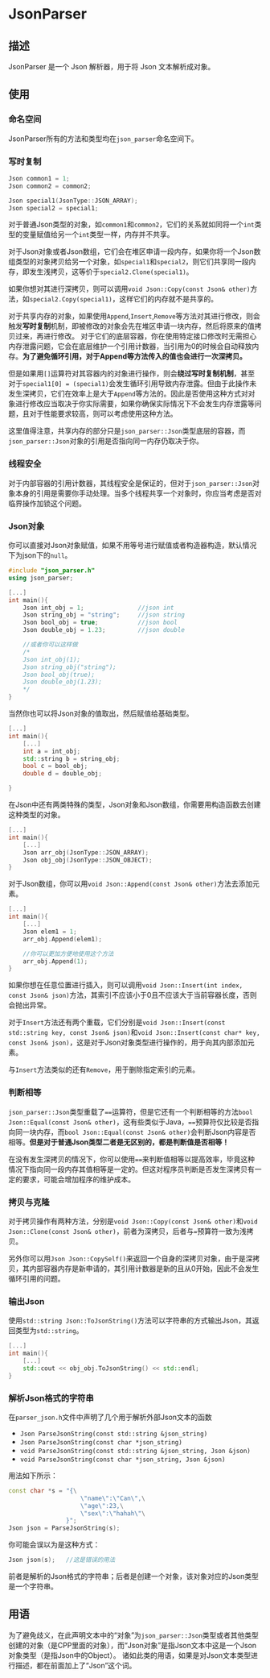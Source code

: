 # JsonParser
## 描述
JsonParser 是一个 Json 解析器，用于将 Json 文本解析成对象。

## 使用

### 命名空间
JsonParser所有的方法和类型均在`json_parser`命名空间下。

### 写时复制
```cpp
Json common1 = 1;
Json common2 = common2;

Json special1(JsonType::JSON_ARRAY);
Json special2 = special1;
```
对于普通Json类型的对象，如`common1`和`common2`，它们的关系就如同将一个`int`类型的变量赋值给另一个`int`类型一样，内存并不共享。

对于Json对象或者Json数组，它们会在堆区申请一段内存，如果你将一个Json数组类型的对象拷贝给另一个对象，如`special1`和`special2`，则它们共享同一段内存，即发生浅拷贝，这等价于`special2.Clone(special1)`。

如果你想对其进行深拷贝，则可以调用`void Json::Copy(const Json& other)`方法，如`special2.Copy(special1)`，这样它们的内存就不是共享的。

对于共享内存的对象，如果使用`Append`,`Insert`,`Remove`等方法对其进行修改，则会触发**写时复制**机制，即被修改的对象会先在堆区申请一块内存，然后将原来的值拷贝过来，再进行修改。
对于它们的底层容器，你在使用特定接口修改时无需担心内存泄露问题，它会在底层维护一个引用计数器，当引用为0的时候会自动释放内存。**为了避免循环引用，对于Append等方法传入的值也会进行一次深拷贝。**

但是如果用`[]`运算符对其容器内的对象进行操作，则会**绕过写时复制机制**，甚至对于`special1[0] = (special1)`会发生循环引用导致内存泄露。但由于此操作未发生深拷贝，它们在效率上是大于`Append`等方法的。因此是否使用这种方式对对象进行修改应当取决于你实际需要，如果你确保实际情况下不会发生内存泄露等问题，且对于性能要求较高，则可以考虑使用这种方法。

这里值得注意，共享内存的部分只是`json_parser::Json`类型底层的容器，而`json_parser::Json`对象的引用是否指向同一内存仍取决于你。

### 线程安全
对于内部容器的引用计数器，其线程安全是保证的，但对于`json_parser::Json`对象本身的引用是需要你手动处理。当多个线程共享一个对象时，你应当考虑是否对临界操作加锁这个问题。

### Json对象
你可以直接对Json对象赋值，如果不用等号进行赋值或者构造器构造，默认情况下为json下的`null`。
```cpp
#include "json_parser.h"
using json_parser;

[...]
int main(){
    Json int_obj = 1;               //json int
    Json string_obj = "string";     //json string
    Json bool_obj = true;           //json bool
    Json double_obj = 1.23;         //json double

    //或者你可以这样做
    /*
    Json int_obj(1);
    Json string_obj("string");
    Json bool_obj(true);
    Json double_obj(1.23);
    */
}

```
当然你也可以将Json对象的值取出，然后赋值给基础类型。
```cpp
[...]
int main(){
    [...]
    int a = int_obj;
    std::string b = string_obj;
    bool c = bool_obj;
    double d = double_obj;

}

```
在Json中还有两类特殊的类型，Json对象和Json数组，你需要用构造函数去创建这种类型的对象。
```cpp
[...]
int main(){
    [...]
    Json arr_obj(JsonType::JSON_ARRAY);
    Json obj_obj(JsonType::JSON_OBJECT);
}
```

对于Json数组，你可以用`void Json::Append(const Json& other)`方法去添加元素。
```cpp
[...]
int main(){
    [...]
    Json elem1 = 1;
    arr_obj.Append(elem1);

    //你可以更加方便地使用这个方法
    arr_obj.Append(1);
}

```
如果你想在任意位置进行插入，则可以调用`void Json::Insert(int index, const Json& json)`方法，其索引不应该小于0且不应该大于当前容器长度，否则会抛出异常。

对于`Insert`方法还有两个重载，它们分别是`void Json::Insert(const std::string key, const Json& json)`和`void Json::Insert(const char* key, const Json& json)`，这是对于Json对象类型进行操作的，用于向其内部添加元素。

与`Insert`方法类似的还有`Remove`，用于删除指定索引的元素。

### 判断相等

`json_parser::Json`类型重载了`==`运算符，但是它还有一个判断相等的方法`bool Json::Equal(const Json& other)`，这有些类似于Java，`==`预算符仅比较是否指向同一块内存，而`bool Json::Equal(const Json& other)`会判断Json内容是否相等。**但是对于普通Json类型二者是无区别的，都是判断值是否相等！**

在没有发生深拷贝的情况下，你可以使用`==`来判断值相等以提高效率，毕竟这种情况下指向同一段内存其值相等是一定的。但这对程序员判断是否发生深拷贝有一定的要求，可能会增加程序的维护成本。

### 拷贝与克隆
对于拷贝操作有两种方法，分别是`void Json::Copy(const Json& other)`和`void Json::Clone(const Json& other)`，前者为深拷贝，后者与`=`预算符一致为浅拷贝。

另外你可以用`Json Json::CopySelf()`来返回一个自身的深拷贝对象，由于是深拷贝，其内部容器内存是新申请的，其引用计数器是新的且从0开始，因此不会发生循环引用的问题。

### 输出Json

使用`std::string Json::ToJsonString()`方法可以字符串的方式输出Json，其返回类型为`std::string`。
```cpp
[...]
int main(){
    [...]
    std::cout << obj_obj.ToJsonString() << std::endl;
}

```

### 解析Json格式的字符串

在`parser_json.h`文件中声明了几个用于解析外部Json文本的函数

* `Json ParseJsonString(const std::string &json_string)`
* `Json ParseJsonString(const char *json_string)`
* `void ParseJsonString(const std::string &json_string, Json &json)`
* `void ParseJsonString(const char *json_string, Json &json)`

用法如下所示：
```cpp
const char *s = "{\
					\"name\":\"Can\",\
					\"age\":23,\
					\"sex\":\"hahah\"\
				}";
Json json = ParseJsonString(s);

```

你可能会误以为是这种方式：
```cpp
Json json(s);   //这是错误的用法
```

前者是解析的Json格式的字符串；后者是创建一个对象，该对象对应的Json类型是一个字符串。

## 用语

为了避免歧义，在此声明文本中的“对象”为`json_parser::Json`类型或者其他类型创建的对象（是CPP里面的对象），而“Json对象”是指Json文本中这是一个Json对象类型（是指Json中的Object）。
诸如此类的用语，如果是对Json文本类型进行描述，都在前面加上了“Json”这个词。
